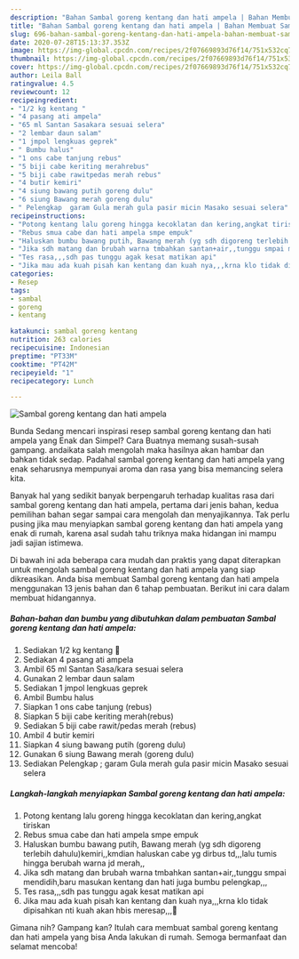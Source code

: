 ```yaml
---
description: "Bahan Sambal goreng kentang dan hati ampela | Bahan Membuat Sambal goreng kentang dan hati ampela Yang Menggugah Selera"
title: "Bahan Sambal goreng kentang dan hati ampela | Bahan Membuat Sambal goreng kentang dan hati ampela Yang Menggugah Selera"
slug: 696-bahan-sambal-goreng-kentang-dan-hati-ampela-bahan-membuat-sambal-goreng-kentang-dan-hati-ampela-yang-menggugah-selera
date: 2020-07-28T15:13:37.353Z
image: https://img-global.cpcdn.com/recipes/2f07669893d76f14/751x532cq70/sambal-goreng-kentang-dan-hati-ampela-foto-resep-utama.jpg
thumbnail: https://img-global.cpcdn.com/recipes/2f07669893d76f14/751x532cq70/sambal-goreng-kentang-dan-hati-ampela-foto-resep-utama.jpg
cover: https://img-global.cpcdn.com/recipes/2f07669893d76f14/751x532cq70/sambal-goreng-kentang-dan-hati-ampela-foto-resep-utama.jpg
author: Leila Ball
ratingvalue: 4.5
reviewcount: 12
recipeingredient:
- "1/2 kg kentang "
- "4 pasang ati ampela"
- "65 ml Santan Sasakara sesuai selera"
- "2 lembar daun salam"
- "1 jmpol lengkuas geprek"
- " Bumbu halus"
- "1 ons cabe tanjung rebus"
- "5 biji cabe keriting merahrebus"
- "5 biji cabe rawitpedas merah rebus"
- "4 butir kemiri"
- "4 siung bawang putih goreng dulu"
- "6 siung Bawang merah goreng dulu"
- " Pelengkap  garam Gula merah gula pasir micin Masako sesuai selera"
recipeinstructions:
- "Potong kentang lalu goreng hingga kecoklatan dan kering,angkat tiriskan"
- "Rebus smua cabe dan hati ampela smpe empuk"
- "Haluskan bumbu bawang putih, Bawang merah (yg sdh digoreng terlebih dahulu)kemiri,,kmdian haluskan cabe yg dirbus td,,,lalu tumis hingga berubah warna jd merah,,"
- "Jika sdh matang dan brubah warna tmbahkan santan+air,,tunggu smpai mendidih,baru masukan kentang dan hati juga bumbu pelengkap,,,"
- "Tes rasa,,,sdh pas tunggu agak kesat matikan api"
- "Jika mau ada kuah pisah kan kentang dan kuah nya,,,krna klo tidak dipisahkan nti kuah akan hbis meresap,,,🥰"
categories:
- Resep
tags:
- sambal
- goreng
- kentang

katakunci: sambal goreng kentang 
nutrition: 263 calories
recipecuisine: Indonesian
preptime: "PT33M"
cooktime: "PT42M"
recipeyield: "1"
recipecategory: Lunch

---
```



![Sambal goreng kentang dan hati ampela](https://img-global.cpcdn.com/recipes/2f07669893d76f14/751x532cq70/sambal-goreng-kentang-dan-hati-ampela-foto-resep-utama.jpg)

Bunda Sedang mencari inspirasi resep sambal goreng kentang dan hati ampela yang Enak dan Simpel? Cara Buatnya memang susah-susah gampang. andaikata salah mengolah maka hasilnya akan hambar dan bahkan tidak sedap. Padahal sambal goreng kentang dan hati ampela yang enak seharusnya mempunyai aroma dan rasa yang bisa memancing selera kita.



Banyak hal yang sedikit banyak berpengaruh terhadap kualitas rasa dari sambal goreng kentang dan hati ampela, pertama dari jenis bahan, kedua pemilihan bahan segar sampai cara mengolah dan menyajikannya. Tak perlu pusing jika mau menyiapkan sambal goreng kentang dan hati ampela yang enak di rumah, karena asal sudah tahu triknya maka hidangan ini mampu jadi sajian istimewa.


Di bawah ini ada beberapa cara mudah dan praktis yang dapat diterapkan untuk mengolah sambal goreng kentang dan hati ampela yang siap dikreasikan. Anda bisa membuat Sambal goreng kentang dan hati ampela menggunakan 13 jenis bahan dan 6 tahap pembuatan. Berikut ini cara dalam membuat hidangannya.

<!--inarticleads1-->

##### Bahan-bahan dan bumbu yang dibutuhkan dalam pembuatan Sambal goreng kentang dan hati ampela:

1. Sediakan 1/2 kg kentang 🥔
1. Sediakan 4 pasang ati ampela
1. Ambil 65 ml Santan Sasa/kara sesuai selera
1. Gunakan 2 lembar daun salam
1. Sediakan 1 jmpol lengkuas geprek
1. Ambil  Bumbu halus
1. Siapkan 1 ons cabe tanjung (rebus)
1. Siapkan 5 biji cabe keriting merah(rebus)
1. Sediakan 5 biji cabe rawit/pedas merah (rebus)
1. Ambil 4 butir kemiri
1. Siapkan 4 siung bawang putih (goreng dulu)
1. Gunakan 6 siung Bawang merah (goreng dulu)
1. Sediakan  Pelengkap ; garam Gula merah gula pasir micin Masako sesuai selera




<!--inarticleads2-->

##### Langkah-langkah menyiapkan Sambal goreng kentang dan hati ampela:

1. Potong kentang lalu goreng hingga kecoklatan dan kering,angkat tiriskan
1. Rebus smua cabe dan hati ampela smpe empuk
1. Haluskan bumbu bawang putih, Bawang merah (yg sdh digoreng terlebih dahulu)kemiri,,kmdian haluskan cabe yg dirbus td,,,lalu tumis hingga berubah warna jd merah,,
1. Jika sdh matang dan brubah warna tmbahkan santan+air,,tunggu smpai mendidih,baru masukan kentang dan hati juga bumbu pelengkap,,,
1. Tes rasa,,,sdh pas tunggu agak kesat matikan api
1. Jika mau ada kuah pisah kan kentang dan kuah nya,,,krna klo tidak dipisahkan nti kuah akan hbis meresap,,,🥰




Gimana nih? Gampang kan? Itulah cara membuat sambal goreng kentang dan hati ampela yang bisa Anda lakukan di rumah. Semoga bermanfaat dan selamat mencoba!

